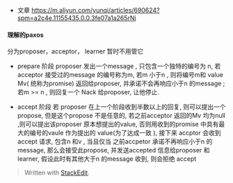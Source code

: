 * 文章
https://m.aliyun.com/yunqi/articles/690624?spm=a2c4e.11155435.0.0.3fe07a1a265rNi

#### 理解的paxos
分为proposer，acceptor， learner 暂时不用管它

* prepare 阶段
proposer  发出一个message , 只包含一个独特的编号为 n, 若acceptor 接受过的message 的编号称为m, 若m 小于n , 则将编号m和 value Mv( 统称为promise) 返回给proposer, 并承诺不会再响应小于n 的message ; 若m >= n , 则回复一个 Nack 给proposer, 让他停止.

* accept 阶段
若 proposer 在上一个阶段收到半数以上的回复, 则可以提出一个propose, 但是这个propose 不是任意的, 若之前acceptor 返回的Mv 均为null ,则可以提出该proposer 原本想提出的value, 否则用收到的promise 中具有最大的编号的vaule 作为提出的 value(为了达成一致 ), 接下来 accptor 会收到 accept 请求, 包含n 和v , 当且仅当 之前accpetor 承诺不再响应小于n 的message, 那么会接受此propose, 并发送accepted 信息给proposer 和learner, 假设此时有其他大于n 的message 收到, 则会拒绝 accept

> Written with [StackEdit](https://stackedit.io/).
<!--stackedit_data:
eyJoaXN0b3J5IjpbMTgwMTQ5MTQxNyw2MTkwMzU1MjgsMTc3Nz
UyMTMzNywyMTI2NDI4MDI1LC0yMDY1MTEwNDg2LC0xMTAxODkw
MDA3LDczNzc0ODQ3MCw1NjQyMzgxNyw0ODM1Mjg2MDYsLTE2OT
I1NDc4NjEsLTEyNjU4MTc4NDcsMjUyNDkxNDY4LC02NzE1Mjg1
MSwyNjA5NDE3NywtMTg4MzU3MzU1OSwtMjExNjEyMTQzNywtNz
U4Nzk0Nzk3LDczMDk5ODExNl19
-->